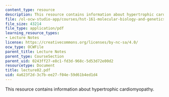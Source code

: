 ```yaml
---
content_type: resource
description: This resource contains information about hypertrophic cardiomyopathy.
file: /ol-ocw-studio-app/courses/hst-161-molecular-biology-and-genetics-in-modern-medicine-fall-2007/4a623f2d3c7bee27f04e59d61b4ed1d4_lecture02.pdf
file_size: 43214
file_type: application/pdf
learning_resource_types:
- Lecture Notes
license: https://creativecommons.org/licenses/by-nc-sa/4.0/
ocw_type: OCWFile
parent_title: Lecture Notes
parent_type: CourseSection
parent_uid: 0243ff27-e8c1-fd3d-968c-5d53d72e00d2
resourcetype: Document
title: lecture02.pdf
uid: 4a623f2d-3c7b-ee27-f04e-59d61b4ed1d4
---
```

This resource contains information about hypertrophic cardiomyopathy.